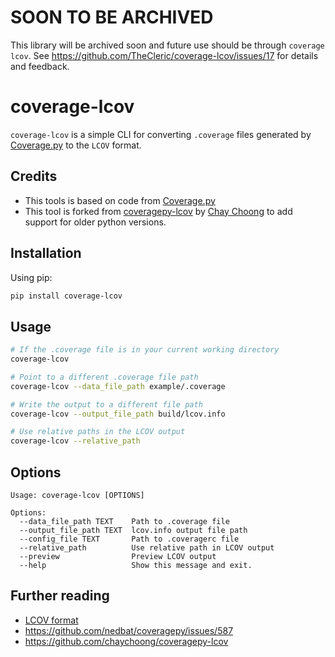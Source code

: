 # SOON TO BE ARCHIVED

This library will be archived soon and future use should be through `coverage lcov`. See https://github.com/TheCleric/coverage-lcov/issues/17 for details and feedback.

# coverage-lcov

`coverage-lcov` is a simple CLI for converting `.coverage` files generated by [Coverage.py](https://github.com/nedbat/coveragepy) to the `LCOV` format.

## Credits

- This tools is based on code from [Coverage.py](https://github.com/nedbat/coveragepy/blob/master/coverage/report.py)
- This tool is forked from [coveragepy-lcov](https://github.com/chaychoong/coveragepy-lcov) by [Chay Choong](https://github.com/chaychoong) to add support for older python versions.

## Installation

Using pip:

```bash
pip install coverage-lcov
```

## Usage

```bash
# If the .coverage file is in your current working directory
coverage-lcov

# Point to a different .coverage file path
coverage-lcov --data_file_path example/.coverage

# Write the output to a different file path
coverage-lcov --output_file_path build/lcov.info

# Use relative paths in the LCOV output
coverage-lcov --relative_path
```

## Options

```text
Usage: coverage-lcov [OPTIONS]

Options:
  --data_file_path TEXT    Path to .coverage file
  --output_file_path TEXT  lcov.info output file path
  --config_file TEXT       Path to .coveragerc file
  --relative_path          Use relative path in LCOV output
  --preview                Preview LCOV output
  --help                   Show this message and exit.
```

## Further reading

- [LCOV format](http://ltp.sourceforge.net/coverage/lcov/geninfo.1.php)
- https://github.com/nedbat/coveragepy/issues/587
- https://github.com/chaychoong/coveragepy-lcov
